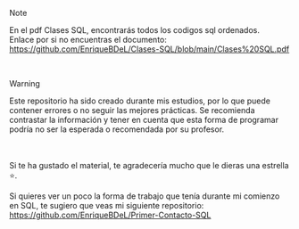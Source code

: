 
>[!NOTE]
> En el pdf Clases SQL, encontrarás todos los codigos sql ordenados.<br>
> Enlace por si no encuentras el documento: https://github.com/EnriqueBDeL/Clases-SQL/blob/main/Clases%20SQL.pdf

<br>

> [!WARNING]  
> Este repositorio ha sido creado durante mis estudios, por lo que puede contener errores o no seguir las mejores prácticas. Se recomienda contrastar la información y tener en cuenta que esta forma de programar podría no ser la esperada o recomendada por su profesor. 

<br><br>
Si te ha gustado el material, te agradecería mucho que le dieras una estrella ⭐.

Si quieres ver un poco la forma de trabajo que tenía durante mi comienzo en SQL, te sugiero que veas mi siguiente repositorio: https://github.com/EnriqueBDeL/Primer-Contacto-SQL
